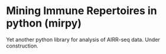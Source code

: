 # Mining Immune Repertoires in python (mirpy)

Yet another python library for analysis of AIRR-seq data. Under construction.